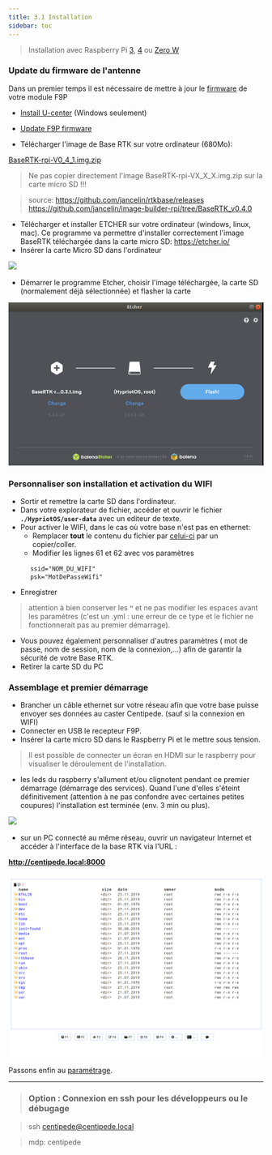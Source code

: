 ```yaml
---
title: 3.1 Installation
sidebar: toc
---
```


> Installation avec Raspberry Pi [3](https://www.kubii.fr/les-cartes-raspberry-pi/2119-raspberry-pi-3-modele-b-1-gb-kubii-713179640259.html), [4](https://www.kubii.fr/les-cartes-raspberry-pi/2770-nouveau-raspberry-pi-4-modele-b-1gb-kubii-0765756931168.html) ou [Zero W](https://www.kubii.fr/les-cartes-raspberry-pi/1851-raspberry-pi-zero-w-kubii-3272496006997.html)

### Update du firmware de l'antenne

Dans un premier temps il est nécessaire de mettre à jour le [firmware](https://fr.wikipedia.org/wiki/Firmware) de votre module F9P

* [Install U-center](https://www.u-blox.com/en/product/u-center) (Windows seulement)

* [Update F9P firmware](https://drotek.gitbook.io/rtk-f9p-positioning-solutions/tutorials/updating-zed-f9p-firmware)

* Télécharger l'image de Base RTK sur votre ordinateur (680Mo):

 [BaseRTK-rpi-V0_4_1.img.zip](https://github.com/jancelin/rtkbase/releases/download/BaseRTK-rpi-V0.4/BaseRTK-rpi-V0_4_1.img.zip)


> Ne pas copier directement l'image BaseRTK-rpi-VX_X_X.img.zip sur la carte micro SD !!!

> source:
> https://github.com/jancelin/rtkbase/releases
> https://github.com/jancelin/image-builder-rpi/tree/BaseRTK_v0.4.0

* Télécharger et installer ETCHER sur votre ordinateur (windows, linux, mac). Ce programme va permettre d'installer correctement l'image BaseRTK téléchargée dans la carte micro SD: https://etcher.io/
* Insérer la carte Micro SD dans l'ordinateur 

![](https://encrypted-tbn0.gstatic.com/images?q=tbn:ANd9GcRrqS8MhQYdjrRmaYZS-RCtgLIrhB8gdLaxUmAfey96t6YpopQr)

* Démarrer le programme Etcher, choisir l'image téléchargée, la carte SD (normalement déjà sélectionnée) et flasher la carte

![etcher](./images/install/etcher.png)


### Personnaliser son installation et activation du WIFI

* Sortir et remettre la carte SD dans l'ordinateur.
* Dans votre explorateur de fichier, accéder et ouvrir le fichier **```./HypriotOS/user-data```** avec un editeur de texte.
* Pour activer le WIFI, dans le cas où votre base n'est pas en ethernet:
   * Remplacer **tout** le contenu du fichier par [celui-ci](https://raw.githubusercontent.com/jancelin/rtkbase/0.3.1/install/wifi-user-data.yml) par un copier/coller.
   * Modifier les lignes 61 et 62 avec vos paramètres

```
      ssid="NOM_DU_WIFI"
      psk="MotDePasseWifi"
```
   * Enregistrer
> attention à bien conserver les **```"```** et ne pas modifier les espaces avant les paramètres (c'est un .yml : une erreur de ce type et le fichier ne fonctionnerait pas au premier démarrage).
* Vous pouvez également personnaliser d'autres paramètres ( mot de passe, nom de session, nom de la connexion,...) afin de garantir la sécurité de votre Base RTK.
* Retirer la carte SD du PC

### Assemblage et premier démarrage

* Brancher un câble ethernet sur votre réseau afin que votre base puisse envoyer ses données au caster Centipede. (sauf si la connexion en WIFI)
* Connecter en USB le recepteur F9P.
* Insérer la carte micro SD dans le Raspberry Pi et le mettre sous tension. 
> Il est possible de connecter un écran en HDMI sur le raspberry pour visualiser le déroulement de l'installation. 
* les leds du raspberry s'allument et/ou clignotent pendant ce premier démarrage (démarrage des services).
Quand l'une d'elles s'éteint définitivement (attention à ne pas confondre avec certaines petites coupures) l'installation est terminée (env. 3 min ou plus).

![](https://projects-static.raspberrypi.org/projects/raspberry-pi-setting-up/3addc4ca2ca0b7c999bdb03a46801a729614b235/en/images/pi-plug-in.gif)

* sur un PC connecté au même réseau, ouvrir un navigateur Internet et accéder à l'interface de la base RTK via l'URL :

 **http://centipede.local:8000**

![cmd_racine](./images/param/cmd_racine.png)

Passons enfin au [paramétrage](./5_Param%C3%A9trage).

---------------------------------------------------------------------------------------------------

> ### Option : Connexion en ssh pour les développeurs ou le débugage

> ssh centipede@centipede.local

> mdp: centipede

